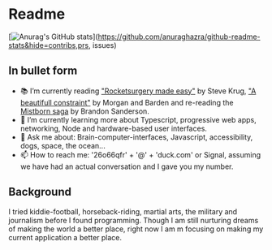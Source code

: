 # Readme


[![Anurag's GitHub stats](https://github-readme-stats.vercel.app/api?username=andersclark&count_private=true&theme=outrun)](https://github.com/anuraghazra/github-readme-stats&hide=contribs,prs, issues)

## In bullet form

- :books: I’m currently reading ["Rocketsurgery made easy"](https://sensible.com/rocket-surgery-made-easy/) by Steve Krug, ["A beautifull constraint"](http://www.abeautifulconstraint.com/the-book-2) by Morgan and Barden and re-reading the [Mistborn saga](https://www.goodreads.com/series/40910-the-mistborn-saga) by Brandon Sanderson.
- 🌱 I’m currently learning more about Typescript, progressive web apps, networking, Node and hardware-based user interfaces.
- 💬 Ask me about: Brain-computer-interfaces, Javascript, accessibility, dogs, space, the ocean...
- 📫 How to reach me: '26o66qfr' + '@' + 'duck.com' or Signal, assuming we have had an actual conversation and I gave you my number.


## Background

I tried kiddie-football, horseback-riding, martial arts, the military and journalism before I found programming. Though I am still nurturing dreams of making the world a better place, right now I am m focusing on making my current application a better place.



